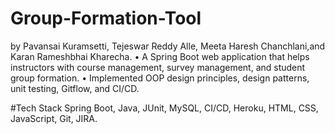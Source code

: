 # Group-Formation-Tool
by Pavansai Kuramsetti, Tejeswar Reddy Alle, Meeta Haresh Chanchlani,and Karan Rameshbhai Kharecha.
•	A Spring Boot web application that helps instructors with course management, survey management, and student group formation.
•	Implemented OOP design principles, design patterns, unit testing, Gitflow, and CI/CD.

#Tech Stack 
Spring Boot, Java, JUnit, MySQL, CI/CD, Heroku, HTML, CSS, JavaScript, Git, JIRA.
